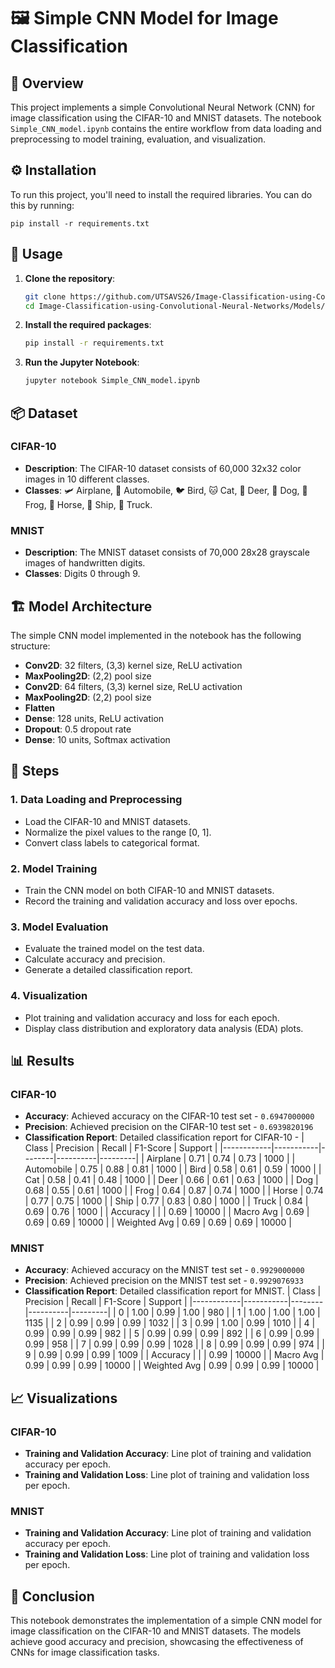 # 🖼️ Simple CNN Model for Image Classification

## 📝 Overview
This project implements a simple Convolutional Neural Network (CNN) for image classification using the CIFAR-10 and MNIST datasets. The notebook `Simple_CNN_model.ipynb` contains the entire workflow from data loading and preprocessing to model training, evaluation, and visualization.

## ⚙️ Installation
To run this project, you'll need to install the required libraries. You can do this by running:

```
pip install -r requirements.txt
```

## 🚀 Usage

1. **Clone the repository**:
    ```bash
    git clone https://github.com/UTSAVS26/Image-Classification-using-Convolutional-Neural-Networks.git
    cd Image-Classification-using-Convolutional-Neural-Networks/Models/Simple_CNN_Model/
    ```

2. **Install the required packages**:
    ```bash
    pip install -r requirements.txt
    ```

3. **Run the Jupyter Notebook**:
    ```bash
    jupyter notebook Simple_CNN_model.ipynb
    ```

## 📦 Dataset

### CIFAR-10
- **Description**: The CIFAR-10 dataset consists of 60,000 32x32 color images in 10 different classes.
- **Classes**: 🛩️ Airplane, 🚗 Automobile, 🐦 Bird, 🐱 Cat, 🦌 Deer, 🐶 Dog, 🐸 Frog, 🐴 Horse, 🚢 Ship, 🚚 Truck.

### MNIST
- **Description**: The MNIST dataset consists of 70,000 28x28 grayscale images of handwritten digits.
- **Classes**: Digits 0 through 9.

## 🏗️ Model Architecture

The simple CNN model implemented in the notebook has the following structure:

- **Conv2D**: 32 filters, (3,3) kernel size, ReLU activation
- **MaxPooling2D**: (2,2) pool size
- **Conv2D**: 64 filters, (3,3) kernel size, ReLU activation
- **MaxPooling2D**: (2,2) pool size
- **Flatten**
- **Dense**: 128 units, ReLU activation
- **Dropout**: 0.5 dropout rate
- **Dense**: 10 units, Softmax activation

## 📝 Steps

### 1. Data Loading and Preprocessing
- Load the CIFAR-10 and MNIST datasets.
- Normalize the pixel values to the range [0, 1].
- Convert class labels to categorical format.

### 2. Model Training
- Train the CNN model on both CIFAR-10 and MNIST datasets.
- Record the training and validation accuracy and loss over epochs.

### 3. Model Evaluation
- Evaluate the trained model on the test data.
- Calculate accuracy and precision.
- Generate a detailed classification report.

### 4. Visualization
- Plot training and validation accuracy and loss for each epoch.
- Display class distribution and exploratory data analysis (EDA) plots.

## 📊 Results

### CIFAR-10
- **Accuracy**: Achieved accuracy on the CIFAR-10 test set - `0.6947000000`
- **Precision**: Achieved precision on the CIFAR-10 test set - `0.6939820196`
- **Classification Report**: Detailed classification report for CIFAR-10 - 
| Class      | Precision | Recall | F1-Score | Support |
|------------|-----------|--------|----------|---------|
| Airplane   | 0.71      | 0.74   | 0.73     | 1000    |
| Automobile | 0.75      | 0.88   | 0.81     | 1000    |
| Bird       | 0.58      | 0.61   | 0.59     | 1000    |
| Cat        | 0.58      | 0.41   | 0.48     | 1000    |
| Deer       | 0.66      | 0.61   | 0.63     | 1000    |
| Dog        | 0.68      | 0.55   | 0.61     | 1000    |
| Frog       | 0.64      | 0.87   | 0.74     | 1000    |
| Horse      | 0.74      | 0.77   | 0.75     | 1000    |
| Ship       | 0.77      | 0.83   | 0.80     | 1000    |
| Truck      | 0.84      | 0.69   | 0.76     | 1000    |
| Accuracy   |           |        | 0.69     | 10000   |
| Macro Avg  | 0.69      | 0.69   | 0.69     | 10000   |
| Weighted Avg | 0.69    | 0.69   | 0.69     | 10000   |

### MNIST
- **Accuracy**: Achieved accuracy on the MNIST test set - `0.9929000000`
- **Precision**: Achieved precision on the MNIST test set - `0.9929076933`
- **Classification Report**: Detailed classification report for MNIST.
| Class      | Precision | Recall | F1-Score | Support |
|------------|-----------|--------|----------|---------|
| 0          | 1.00      | 0.99   | 1.00     | 980     |
| 1          | 1.00      | 1.00   | 1.00     | 1135    |
| 2          | 0.99      | 0.99   | 0.99     | 1032    |
| 3          | 0.99      | 1.00   | 0.99     | 1010    |
| 4          | 0.99      | 0.99   | 0.99     | 982     |
| 5          | 0.99      | 0.99   | 0.99     | 892     |
| 6          | 0.99      | 0.99   | 0.99     | 958     |
| 7          | 0.99      | 0.99   | 0.99     | 1028    |
| 8          | 0.99      | 0.99   | 0.99     | 974     |
| 9          | 0.99      | 0.99   | 0.99     | 1009    |
| Accuracy   |           |        | 0.99     | 10000   |
| Macro Avg  | 0.99      | 0.99   | 0.99     | 10000   |
| Weighted Avg | 0.99    | 0.99   | 0.99     | 10000   |

## 📈 Visualizations

### CIFAR-10
- **Training and Validation Accuracy**: Line plot of training and validation accuracy per epoch.
- **Training and Validation Loss**: Line plot of training and validation loss per epoch.

### MNIST
- **Training and Validation Accuracy**: Line plot of training and validation accuracy per epoch.
- **Training and Validation Loss**: Line plot of training and validation loss per epoch.

## 🎉 Conclusion

This notebook demonstrates the implementation of a simple CNN model for image classification on the CIFAR-10 and MNIST datasets. The models achieve good accuracy and precision, showcasing the effectiveness of CNNs for image classification tasks.